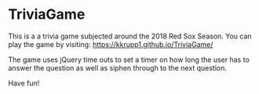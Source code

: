 # TriviaGame

This is a a trivia game subjected around the 2018 Red Sox Season. You can play the game by visiting:
https://kkrupp1.github.io/TriviaGame/


The game uses jQuery time outs to set a timer on how long the user has to answer the question as well as siphen through to the next question. 

Have fun!